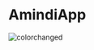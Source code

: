 # AmindiApp
![colorchanged](https://user-images.githubusercontent.com/33872080/72782018-2bdf9a00-3c3c-11ea-88a9-f0e948c5ecc7.png)
